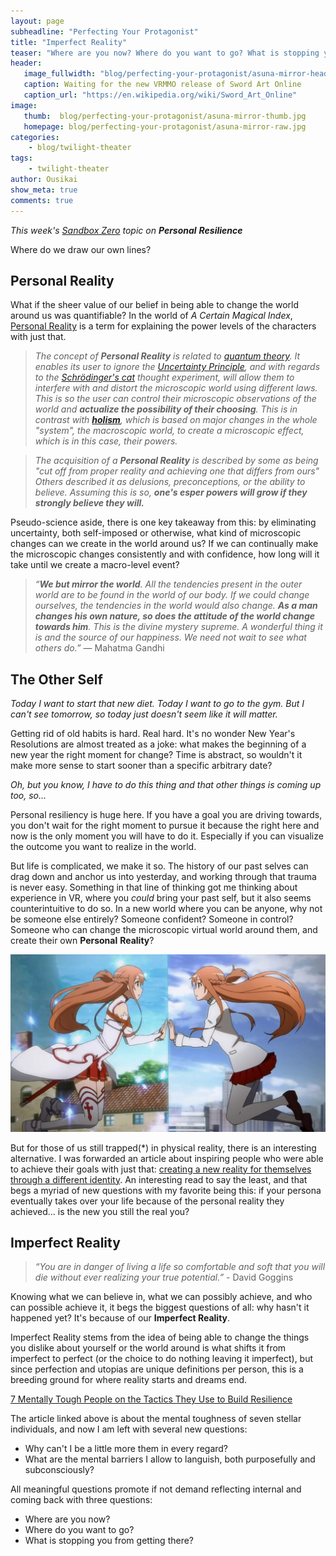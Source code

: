 ```yaml
---
layout: page
subheadline: "Perfecting Your Protagonist"
title: "Imperfect Reality"
teaser: "Where are you now? Where do you want to go? What is stopping you from getting there?"
header:
   image_fullwidth: "blog/perfecting-your-protagonist/asuna-mirror-header.jpg"
   caption: Waiting for the new VRMMO release of Sword Art Online
   caption_url: "https://en.wikipedia.org/wiki/Sword_Art_Online"
image:
   thumb:  blog/perfecting-your-protagonist/asuna-mirror-thumb.jpg
   homepage: blog/perfecting-your-protagonist/asuna-mirror-raw.jpg
categories:
    - blog/twilight-theater
tags:
    - twilight-theater
author: Ousikai
show_meta: true
comments: true
---
```

*This week's [Sandbox Zero](https://sandbox.scrimmage.us) topic on **Personal** **Resilience***

Where do we draw our own lines?

## Personal Reality 
What if the sheer value of our belief in being able to change the world around us was quantifiable? In the world of *A Certain Magical Index*, [Personal Reality](https://toarumajutsunoindex.fandom.com/wiki/Personal_Reality) is a term for explaining the power levels of the characters with just that.
> *The concept of **Personal Reality** is related to [quantum theory](http://en.wikipedia.org/wiki/Quantum_mechanics). It enables its user to ignore the [Uncertainty Principle](https://en.wikipedia.org/wiki/Uncertainty_principle), and with regards to the [Schrödinger's cat](http://en.wikipedia.org/wiki/Schr%C3%B6dinger%27s_cat) thought experiment, will allow them to interfere with and distort the microscopic world using different laws. This is so the user can control their microscopic observations of the world​​​​ and **actualize the possibility of their choosing**. This is in contrast with **[holism](https://toarumajutsunoindex.fandom.com/wiki/Holism)**, which is based on major changes in the whole "system", the macroscopic world, to create a microscopic effect, which is in this case, their powers.*

> *The acquisition of a **Personal Reality** is described by some ​​​​​​as being "cut off from proper reality and achieving one that differs from ours" Others described it as delusions, preconceptions, or the ability to believe. Assuming this is so, **one's esper powers will grow if they strongly believe they will.***

Pseudo-science aside, there is one key takeaway from this: by eliminating uncertainty, both self-imposed or otherwise,  what kind of microscopic changes can we create in the world around us? If we can continually make the microscopic changes consistently and with confidence, how long will it take until we create a macro-level event?

> *“**We but mirror the world**. All the tendencies present in the outer world are to be found in the world of our body. If we could change ourselves, the tendencies in the world would also change. **As a man changes his own nature, so does the attitude of the world change towards him**. This is the divine mystery supreme. A wonderful thing it is and the source of our happiness. We need not wait to see what others do.”* ― Mahatma Gandhi

## The Other Self

*Today I want to start that new diet. Today I want to go to the gym. But I can't see tomorrow, so today just doesn't seem like it will matter.*

Getting rid of old habits is hard. Real hard. It's no wonder New Year's Resolutions are almost treated as a joke: what makes the beginning of a new year the right moment for change? Time is abstract, so wouldn't it make more sense to start sooner than a specific arbitrary date?

*Oh, but you know, I have to do this thing and that other things is coming up too, so...* 
  
Personal resiliency is huge here. If you have a goal you are driving towards, you don't wait for the right moment to pursue it because the right here and now is the only moment you will have to do it. Especially if you can visualize the outcome you want to realize in the world.   
  
But life is complicated, we make it so. The history of our past selves can drag down and anchor us into yesterday, and working through that trauma is never easy. Something in that line of thinking got me thinking about experience in VR, where you *could* bring your past self, but it also seems counterintuitive to do so. In a new world where you can be anyone, why not be someone else entirely? Someone confident? Someone in control? Someone who can change the microscopic virtual world around them, and create their own **Personal** **Reality**?   

![asuna-mirror](/images/blog/perfecting-your-protagonist/asuna-mirror-raw.jpg) 
  
But for those of us still trapped(*) in physical reality, there is an interesting alternative. I was forwarded an article about inspiring people who were able to achieve their goals with just that: [creating a new reality for themselves through a different identity](https://theprofile.substack.com/p/david-goggins-free). An interesting read to say the least, and that begs a myriad of new questions with my favorite being this: if your persona eventually takes over your life because of the personal reality they achieved... is the new you still the real you? 

## Imperfect Reality    
 > *“You are in danger of living a life so comfortable and soft that you will die without ever realizing your true potential.”* - David Goggins

Knowing what we can believe in, what we can possibly achieve, and who can possible achieve it, it begs the biggest questions of all: why hasn't it happened yet? It's because of our **Imperfect Reality**.  
 
Imperfect Reality stems from the idea of being able to change the things you dislike about yourself or the world around is what shifts it from imperfect to perfect (or the choice to do nothing leaving it imperfect), but since perfection and utopias are unique definitions per person,  this is a breeding ground for where reality starts and dreams end.  

 [ 7 Mentally Tough People on the Tactics They Use to Build Resilience](https://theprofile.substack.com/p/mental-toughness)

The article linked above is about the mental toughness of seven stellar individuals, and now I am left with several new questions: 
* Why can't I be a little more them in every regard? 
* What are the mental barriers I allow to languish, both purposefully and subconsciously?  

All meaningful questions promote if not demand reflecting internal and coming back with three questions: 
* Where are you now? 
* Where do you want to go? 
* What is stopping you from getting there?